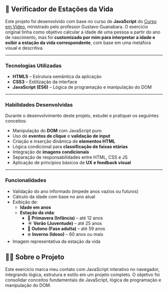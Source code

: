 ## 🧠 Verificador de Estações da Vida

Este projeto foi desenvolvido com base no curso de **JavaScript** do [Curso em Vídeo](https://www.cursoemvideo.com/), ministrado pelo professor Gustavo Guanabara. O exercício original tinha como objetivo calcular a idade de uma pessoa a partir do ano de nascimento, mas foi **customizado por mim para interpretar a idade e exibir a estação da vida correspondente**, com base em uma metáfora visual e descritiva.

---

### Tecnologias Utilizadas

- **HTML5** – Estrutura semântica da aplicação
- **CSS3** – Estilização da interface
- **JavaScript (ES6)** – Lógica de programação e manipulação do DOM

---

### Habilidades Desenvolvidas

Durante o desenvolvimento deste projeto, estudei e pratiquei os seguintes conceitos:

- Manipulação do **DOM** com JavaScript puro
- Uso de **eventos de clique** e **validação de input**
- Criação e inserção dinâmica de **elementos HTML**
- Lógica condicional para **classificação de faixas etárias**
- Integração de **imagens condicionais**
- Separação de responsabilidades entre HTML, CSS e JS
- Aplicação de princípios básicos de **UX e feedback visual**

---

### Funcionalidades

- Validação do ano informado (impede anos vazios ou futuros)
- Cálculo da idade com base no ano atual
- Exibição de:
  - **Idade em anos**
  - **Estação da vida**:
    - 🌸 **Primavera (Infância)** – até 12 anos  
    - ☀️ **Verão (Juventude)** – até 25 anos  
    - 🍂 **Outono (Fase adulta)** – até 59 anos  
    - ❄️ **Inverno (Idoso)** – 60 anos ou mais  
- Imagem representativa da estação da vida


## 👩‍💻 Sobre o Projeto

Este exercício marca meu contato com JavaScript interativo no navegador, integrando lógica, estrutura e estilo em um projeto completo. O objetivo foi consolidar conceitos fundamentais de JavaScript, lógica de programação e manipulação do DOM.
